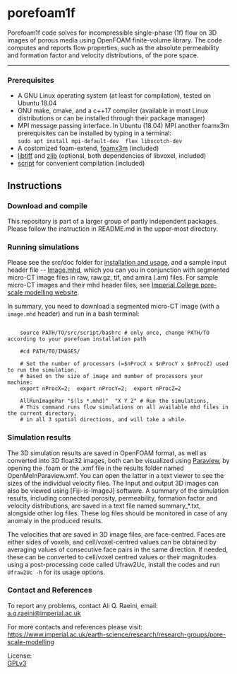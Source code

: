 # porefoam1f 

 Porefoam1f code solves for incompressible single-phase (1f) flow on 3D images of porous media using OpenFOAM finite-volume library. The code computes and reports flow properties, such as the absolute permeability and formation factor and velocity distributions, of the pore space.

---

### Prerequisites 

 - A GNU Linux operating system (at least for compilation), tested on Ubuntu 18.04
 - GNU make, cmake, and a c++17 compiler (available in most Linux distributions or can be installed through their package manager)
 - MPI message passing interface.   In Ubuntu (18.04) MPI another foamx3m prerequisites can be installed by typing in a terminal:    
      `sudo apt install mpi-default-dev  flex libscotch-dev`    
 - A costomized foam-extend, [foamx3m] (included)     
 - [libtiff] and [zlib] (optional, both dependencies of libvoxel, included)    
 - [script] for convenient compilation (included)    


## Instructions
### Download and compile

This repository is part of a larger group of partly independent packages. Please follow the instruction in README.md in the upper-most directory.  

### Running simulations

Please see the src/doc folder for [installation and usage](doc/porefoam_singlePhase.pdf),  and a sample input header file -- [Image.mhd](src/doc/Image.mhd), which you can you in conjunction with segmented micro-CT image files in raw, raw.gz, tif, and amira (.am) files. For sample micro-CT images and their mhd header files, see [Imperial College pore-scale modelling website].


In summary, you need to download a segmented micro-CT image (with a `image.mhd` header) and run in a bash terminal:
```shell

    source PATH/TO/src/script/bashrc # only once, change PATH/TO according to your porefoam installation path
    
    #cd PATH/TO/IMAGES/
    
    # Set the number of processors (=$nProcX x $nProcY x $nProcZ) used to run the simulation,
    # based on the size of image and number of processors your machine:
    export nProcX=2;  export nProcY=2;  export nProcZ=2  
    
    AllRunImagePar "$(ls *.mhd)"  "X Y Z" # Run the simulations, 
    # This command runs flow simulations on all available mhd files in the current directory, 
    # in all 3 spatial directions, and will take a while.

```

 ### Simulation results
 
 The 3D simulation results are saved in OpenFOAM format, as well as converted into 3D float32 images, both can be visualized using [Paraview], by opening the .foam or the .xmf file in the results folder named OpenMeInParaview.xmf. You can open the latter in a text viewer to see the sizes of the individual velocity files. The Input and output 3D images can also be viewed using [Fiji-is-ImageJ] software.  A summary of the simulation results, including connected porosity, permeability, formation factor and velocity distributions, are saved in a text file named summary_*.txt, alongside other log files.  These log files should be monitored in case of any anomaly in the produced results.  


The velocities that are saved in 3D image files, are face-centred. Faces are either sides of voxels, and cell/voxel-centred values can be obtained by averaging values of consecutive face pairs in the same direction.   If needed, these can be converted to cell/voxel centred values or their magnitudes using a post-processing code called Ufraw2Uc, install the codes and run `Ufraw2Uc -h` for its usage options. 


### Contact and References

To report any problems, contact Ali Q. Raeini, email: a.q.raeini@imperial.ac.uk

For more contacts and references please visit:  
https://www.imperial.ac.uk/earth-science/research/research-groups/pore-scale-modelling  

License:    
[GPLv3](https://www.gnu.org/licenses/gpl-3.0.txt)


[Imperial College pore-scale modelling website]: https://www.imperial.ac.uk/earth-science/research/research-groups/pore-scale-modelling
[Paraview]: https://www.paraview.org/download/    
[libvoxel]: https://github.com/aliraeini/poreFoam-singlePhase/tree/master/src/libvoxel   
[foamx3m]: https://github.com/aliraeini/poreFoam-singlePhase/tree/master/thirdparty/foamx3m     
[libtiff]: https://github.com/aliraeini/poreFoam-singlePhase/tree/master/thirdparty/libtiff    
[zlib]: https://github.com/aliraeini/poreFoam-singlePhase/tree/master/thirdparty/foamx3m    
[script]: https://github.com/aliraeini/poreFoam-singlePhase/tree/master/thirdparty/foamx3m     
[cmd]: https://github.com/aliraeini/pnextract/wiki/Running-command-line-applications
